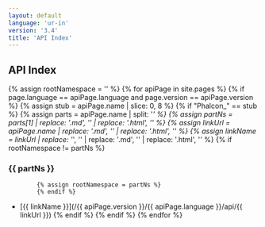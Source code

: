 ```yaml
---
layout: default
language: 'ur-in'
version: '3.4'
title: 'API Index'
---
```

## API Index
{% assign rootNamespace = '' %}
{% for apiPage in site.pages %}
    {% if page.language == apiPage.language and page.version == apiPage.version %}
        {% assign stub = apiPage.name | slice: 0, 8 %}
        {% if "Phalcon_" == stub %}
            {% assign parts    = apiPage.name | split: '_' %}
            {% assign partNs   = parts[1]  | replace: '.md', ''  | replace: '.html', '' %}
            {% assign linkUrl  = apiPage.name | replace: '.md', ''  | replace: '.html', '' %}
            {% assign linkName = linkUrl | replace: '_', '\' | replace: '.md', '' | replace: '.html', '' %}
            {% if rootNamespace != partNs %}
### {{ partNs }}
            {% assign rootNamespace = partNs %}
            {% endif %}
* [{{ linkName }}](/{{ apiPage.version }}/{{ apiPage.language }}/api/{{ linkUrl }})
        {% endif %}
    {% endif %}
{% endfor %}